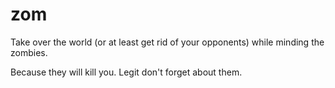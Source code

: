 zom
===
Take over the world (or at least get rid of your opponents) while minding the zombies.

Because they will kill you.
Legit don't forget about them.
